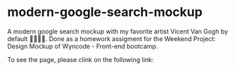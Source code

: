 # modern-google-search-mockup
A modern google search mockup with my favorite artist Vicent Van Gogh by default 🌻🎨💙💫.
Done as a homework assigment for the Weekend Project: Design Mockup of Wyncode - Front-end bootcamp.

To see the page, please clink on the following link: 
